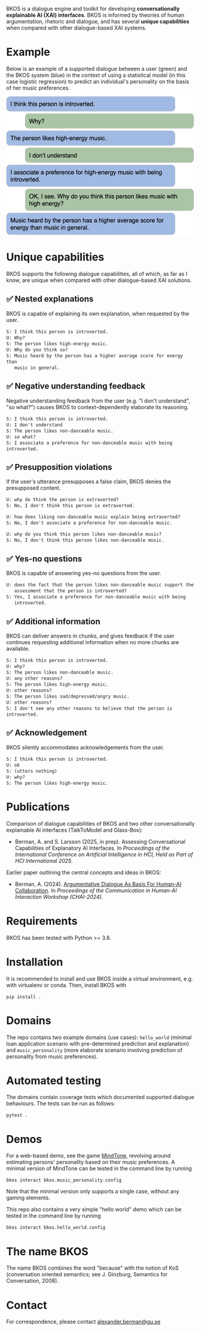 BKOS is a dialogue engine and toolkit for developing **conversationally explainable AI (XAI) interfaces**. BKOS is informed by theories of human argumentation, rhetoric and dialogue, and has several **unique capabilities** when compared with other dialogue-based XAI systems.

# Example
Below is an example of a supported dialogue between a user (green) and the BKOS system (blue) in the context of using a statistical model (in this case logistic regression) to predict an individual's personality on the basis of her music preferences.

![Example dialogue](doc/dialogs/example.png)

# Unique capabilities
BKOS supports the following dialogue capabilities, all of which, as far as I know, are unique when compared with other dialogue-based XAI solutions.

## ✅ Nested explanations
BKOS is capable of explaining its own explanation, when requested by the user.

```
S: I think this person is introverted.
U: Why?
S: The person likes high-energy music.
U: Why do you think so?
S: Music heard by the person has a higher average score for energy than
   music in general.
```

## ✅ Negative understanding feedback
Negative understanding feedback from the user (e.g. "I don't understand", "so what?") causes BKOS to context-dependently elaborate its reasoning.

```
S: I think this person is introverted.
U: I don't understand
S: The person likes non-danceable music.
U: so what?
S: I associate a preference for non-danceable music with being introverted.
```

## ✅ Presupposition violations
If the user's utterance presupposes a false claim, BKOS denies the presupposed content.

```
U: why do think the person is extraverted?
S: No, I don't think this person is extraverted.
```

```
U: how does liking non-danceable music explain being extraverted?
S: No, I don't associate a preference for non-danceable music.
```

```
U: why do you think this person likes non-danceable music?
S: No, I don't think this person likes non-danceable music.
```

## ✅ Yes-no questions
BKOS is capable of answering yes-no questions from the user.

```
U: does the fact that the person likes non-danceable music support the
   assessment that the person is introverted?
S: Yes, I associate a preference for non-danceable music with being
   introverted.
```

## ✅ Additional information
BKOS can deliver answers in chunks, and gives feedback if the user continues requesting additional information when no more chunks are available.

```
S: I think this person is introverted.
U: why?
S: The person likes non-danceable music.
U: any other reasons?
S: The person likes high-energy music.
U: other reasons?
S: The person likes sad/depressed/angry music.
U: other reasons?
S: I don't see any other reasons to believe that the person is introverted.
```

## ✅ Acknowledgement
BKOS silently accommodates acknowledgements from the user.

```
S: I think this person is introverted.
U: ok
S: (utters nothing)
U: why?
S: The person likes high-energy music.    
```

# Publications
Comparison of dialogue capabilities of BKOS and two other conversationally explainable AI interfaces (TalkToModel and Glass-Box):

* Berman, A. and S. Larsson (2025, in prep). Assessing Conversational Capabilities of Explanatory AI Interfaces. In *Proceedings of the International Conference on Artificial Intelligence in HCI, Held as Part of HCI International 2025*. 

Earlier paper outlining the central concepts and ideas in BKOS:

* Berman, A. (2024). [Argumentative Dialogue As Basis For Human-AI Collaboration](https://ceur-ws.org/Vol-3825/short3-2.pdf). In *Proceedings of the Communication in Human-AI Interaction Workshop (CHAI-2024)*.

# Requirements
BKOS has been tested with Python >= 3.8.

# Installation
It is recommended to install and use BKOS inside a virtual environment, e.g. with virtualenv or conda. Then, install BKOS with

```commandline
pip install .
```

# Domains
The repo contains two example domains (use cases): `hello_world` (minimal loan application scenario with pre-determined prediction and explanation) and `music_personality` (more elaborate scenario involving prediction of personality from music preferences).

# Automated testing
The domains contain coverage tests which documented supported dialogue behaviours. The tests can be run as follows:

```commandline
pytest .
```
# Demos
For a web-based demo, see the game [MindTone](https://dev.clasp.gu.se/mindtone/), revolving around estimating persons' personality based on their music preferences. A minimal version of MindTone can be tested in the command line by running

```commandline
bkos interact bkos.music_personality.config
```

Note that the minimal version only supports a single case, without any gaming elements.

This repo also contains a very simple "hello world" demo which can be tested in the command line by running

```commandline
bkos interact bkos.hello_world.config
```

# The name BKOS
The name BKOS combines the word "because" with the notion of KoS (conversation oriented semantics; see J. Ginzburg, Semantics for Conversation, 2008).

# Contact
For correspondence, please contact alexander.berman@gu.se
